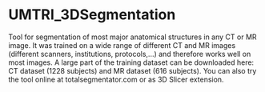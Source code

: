 # UMTRI_3DSegmentation
Tool for segmentation of most major anatomical structures in any CT or MR image. It was trained on a wide range of different CT and MR images (different scanners, institutions, protocols,...) and therefore works well on most images. A large part of the training dataset can be downloaded here: CT dataset (1228 subjects) and MR dataset (616 subjects). You can also try the tool online at totalsegmentator.com or as 3D Slicer extension.
